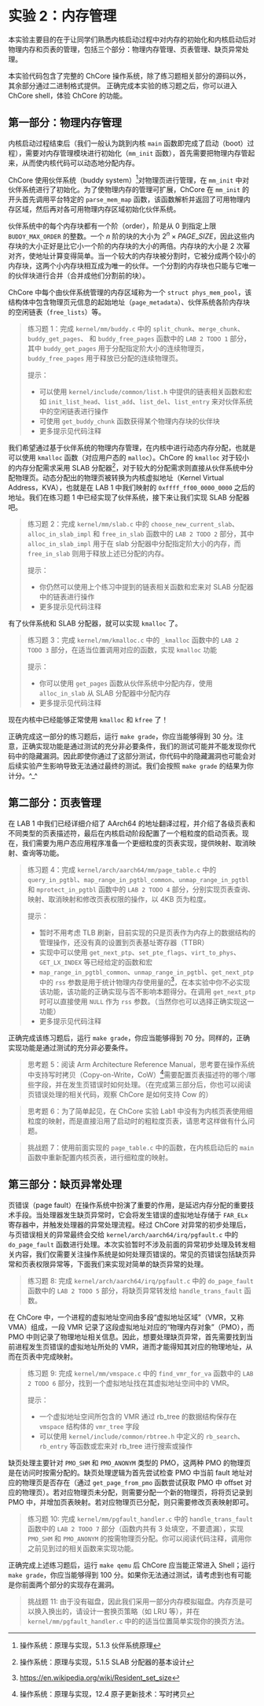# 实验 2：内存管理

本实验主要目的在于让同学们熟悉内核启动过程中对内存的初始化和内核启动后对物理内存和页表的管理，包括三个部分：物理内存管理、页表管理、缺页异常处理。

本实验代码包含了完整的 ChCore 操作系统，除了练习题相关部分的源码以外，其余部分通过二进制格式提供。
正确完成本实验的练习题之后，你可以进入 ChCore shell，体验 ChCore 的功能。

## 第一部分：物理内存管理

内核启动过程结束后（我们一般认为跳到内核 `main` 函数即完成了启动（boot）过程），需要对内存管理模块进行初始化（`mm_init` 函数），首先需要把物理内存管起来，从而使内核代码可以动态地分配内存。

ChCore 使用伙伴系统（buddy system）[^buddy]对物理页进行管理，在 `mm_init` 中对伙伴系统进行了初始化。为了使物理内存的管理可扩展，ChCore 在 `mm_init` 的开头首先调用平台特定的 `parse_mem_map` 函数，该函数解析并返回了可用物理内存区域，然后再对各可用物理内存区域初始化伙伴系统。

[^buddy]: 操作系统：原理与实现，5.1.3 伙伴系统原理

伙伴系统中的每个内存块都有一个阶（order），阶是从 0 到指定上限 `BUDDY_MAX_ORDER` 的整数。一个 $n$ 阶的块的大小为 $2^n \times PAGE\_SIZE$，因此这些内存块的大小正好是比它小一个阶的内存块的大小的两倍。内存块的大小是 2 次幂对齐，使地址计算变得简单。当一个较大的内存块被分割时，它被分成两个较小的内存块，这两个小内存块相互成为唯一的伙伴。一个分割的内存块也只能与它唯一的伙伴块进行合并（合并成他们分割前的块）。

ChCore 中每个由伙伴系统管理的内存区域称为一个 `struct phys_mem_pool`，该结构体中包含物理页元信息的起始地址（`page_metadata`）、伙伴系统各阶内存块的空闲链表（`free_lists`）等。

> 练习题 1：完成 `kernel/mm/buddy.c` 中的 `split_chunk`、`merge_chunk`、`buddy_get_pages`、 和 `buddy_free_pages` 函数中的 `LAB 2 TODO 1` 部分，其中 `buddy_get_pages` 用于分配指定阶大小的连续物理页，`buddy_free_pages` 用于释放已分配的连续物理页。
>
> 提示：
>
> - 可以使用 `kernel/include/common/list.h` 中提供的链表相关函数和宏如 `init_list_head`、`list_add`、`list_del`、`list_entry` 来对伙伴系统中的空闲链表进行操作
> - 可使用 `get_buddy_chunk` 函数获得某个物理内存块的伙伴块
> - 更多提示见代码注释

我们希望通过基于伙伴系统的物理内存管理，在内核中进行动态内存分配，也就是可以使用 `kmalloc` 函数（对应用户态的 `malloc`）。ChCore 的 `kmalloc` 对于较小的内存分配需求采用 SLAB 分配器[^slab]，对于较大的分配需求则直接从伙伴系统中分配物理页。动态分配出的物理页被转换为内核虚拟地址（Kernel Virtual Address，KVA），也就是在 LAB 1 中我们映射的 `0xffff_ff00_0000_0000` 之后的地址。我们在练习题 1 中已经实现了伙伴系统，接下来让我们实现 SLAB 分配器吧。

[^slab]: 操作系统：原理与实现，5.1.5 SLAB 分配器的基本设计

> 练习题 2：完成 `kernel/mm/slab.c` 中的 `choose_new_current_slab`、`alloc_in_slab_impl` 和 `free_in_slab` 函数中的 `LAB 2 TODO 2` 部分，其中 `alloc_in_slab_impl` 用于在 slab 分配器中分配指定阶大小的内存，而 `free_in_slab` 则用于释放上述已分配的内存。
>
> 提示：
>
> - 你仍然可以使用上个练习中提到的链表相关函数和宏来对 SLAB 分配器中的链表进行操作
> - 更多提示见代码注释

有了伙伴系统和 SLAB 分配器，就可以实现 `kmalloc` 了。

> 练习题 3：完成 `kernel/mm/kmalloc.c` 中的 `_kmalloc` 函数中的 `LAB 2 TODO 3` 部分，在适当位置调用对应的函数，实现 `kmalloc` 功能
>
> 提示：
>
> - 你可以使用 `get_pages` 函数从伙伴系统中分配内存，使用 `alloc_in_slab` 从 SLAB 分配器中分配内存
> - 更多提示见代码注释

现在内核中已经能够正常使用 `kmalloc` 和 `kfree` 了！

正确完成这一部分的练习题后，运行 `make grade`，你应当能够得到 30 分。注意，正确实现功能是通过测试的充分非必要条件，我们的测试可能并不能发现你代码中的隐藏漏洞。因此即使你通过了这部分测试，你代码中的隐藏漏洞也可能会对后续实验产生影响导致无法通过最终的测试。我们会按照 `make grade` 的结果为你计分。^_^

## 第二部分：页表管理

在 LAB 1 中我们已经详细介绍了 AArch64 的地址翻译过程，并介绍了各级页表和不同类型的页表描述符，最后在内核启动阶段配置了一个粗粒度的启动页表。现在，我们需要为用户态应用程序准备一个更细粒度的页表实现，提供映射、取消映射、查询等功能。

> 练习题 4：完成 `kernel/arch/aarch64/mm/page_table.c` 中的 `query_in_pgtbl`、`map_range_in_pgtbl_common`、`unmap_range_in_pgtbl` 和 `mprotect_in_pgtbl` 函数中的 `LAB 2 TODO 4` 部分，分别实现页表查询、映射、取消映射和修改页表权限的操作，以 4KB 页为粒度。
>
> 提示：
>
> - 暂时不用考虑 TLB 刷新，目前实现的只是页表作为内存上的数据结构的管理操作，还没有真的设置到页表基址寄存器（TTBR）
> - 实现中可以使用 `get_next_ptp`、`set_pte_flags`、`virt_to_phys`、`GET_LX_INDEX` 等已经给定的函数和宏
> - `map_range_in_pgtbl_common`、`unmap_range_in_pgtbl`、`get_next_ptp` 中的 `rss` 参数是用于统计物理内存使用量的[^rss]，在本实验中你不必实现该功能，该功能的正确实现与否不影响本题得分。在调用 `get_next_ptp` 时可以直接使用 `NULL` 作为 `rss` 参数。（当然你也可以选择正确实现这一功能）
> - 更多提示见代码注释

[^rss]: https://en.wikipedia.org/wiki/Resident_set_size

正确完成该练习题后，运行 `make grade`，你应当能够得到 70 分。同样的，正确实现功能是通过测试的充分非必要条件。

> 思考题 5：阅读 Arm Architecture Reference Manual，思考要在操作系统中支持写时拷贝（Copy-on-Write，CoW）[^cow]需要配置页表描述符的哪个/哪些字段，并在发生页错误时如何处理。（在完成第三部分后，你也可以阅读页错误处理的相关代码，观察 ChCore 是如何支持 Cow 的）

[^cow]: 操作系统：原理与实现，12.4 原子更新技术：写时拷贝

> 思考题 6：为了简单起见，在 ChCore 实验 Lab1 中没有为内核页表使用细粒度的映射，而是直接沿用了启动时的粗粒度页表，请思考这样做有什么问题。

> 挑战题 7：使用前面实现的 `page_table.c` 中的函数，在内核启动后的 `main` 函数中重新配置内核页表，进行细粒度的映射。

## 第三部分：缺页异常处理

页错误（page fault）在操作系统中扮演了重要的作用，是延迟内存分配的重要技术手段。当处理器发生缺页异常时，它会将发生错误的虚拟地址存储于 `FAR_ELx` 寄存器中，并触发处理器的异常处理流程。经过 ChCore 对异常的初步处理后，与页错误相关的异常最终会交给 `kernel/arch/aarch64/irq/pgfault.c` 中的 `do_page_fault` 函数进行处理。本次实验暂时不涉及前面的异常初步处理及转发相关内容，我们仅需要关注操作系统是如何处理页错误的。常见的页错误包括缺页异常和页表权限异常等，下面我们来实现对简单的缺页异常的处理。

> 练习题 8: 完成 `kernel/arch/aarch64/irq/pgfault.c` 中的 `do_page_fault` 函数中的 `LAB 2 TODO 5` 部分，将缺页异常转发给 `handle_trans_fault` 函数。

在 ChCore 中，一个进程的虚拟地址空间由多段“虚拟地址区域”（VMR，又称 VMA）组成，一段 VMR 记录了这段虚拟地址对应的“物理内存对象”（PMO），而 PMO 中则记录了物理地址相关信息。因此，想要处理缺页异常，首先需要找到当前进程发生页错误的虚拟地址所处的 VMR，进而才能得知其对应的物理地址，从而在页表中完成映射。

> 练习题 9: 完成 `kernel/mm/vmspace.c` 中的 `find_vmr_for_va` 函数中的 `LAB 2 TODO 6` 部分，找到一个虚拟地址找在其虚拟地址空间中的 VMR。
>
> 提示：
>
> - 一个虚拟地址空间所包含的 VMR 通过 rb_tree 的数据结构保存在 `vmspace` 结构体的 `vmr_tree` 字段
> - 可以使用 `kernel/include/common/rbtree.h` 中定义的 `rb_search`、`rb_entry` 等函数或宏来对 rb_tree 进行搜索或操作

缺页处理主要针对 `PMO_SHM` 和 `PMO_ANONYM` 类型的 PMO，这两种 PMO 的物理页是在访问时按需分配的。缺页处理逻辑为首先尝试检查 PMO 中当前 fault 地址对应的物理页是否存在（通过 `get_page_from_pmo` 函数尝试获取 PMO 中 offset 对应的物理页）。若对应物理页未分配，则需要分配一个新的物理页，将将页记录到 PMO 中，并增加页表映射。若对应物理页已分配，则只需要修改页表映射即可。

> 练习题 10: 完成 `kernel/mm/pgfault_handler.c` 中的 `handle_trans_fault` 函数中的 `LAB 2 TODO 7` 部分（函数内共有 3 处填空，不要遗漏），实现 `PMO_SHM` 和 `PMO_ANONYM` 的按需物理页分配。你可以阅读代码注释，调用你之前见到过的相关函数来实现功能。

正确完成上述练习题后，运行 `make qemu` 后 ChCore 应当能正常进入 Shell；运行 `make grade`，你应当能够得到 100 分。如果你无法通过测试，请考虑到也有可能是你前面两个部分的实现存在漏洞。

> 挑战题 11: 由于没有磁盘，因此我们采用一部分内存模拟磁盘。内存页是可以换入换出的，请设计一套换页策略（如 LRU 等），并在 `kernel/mm/pgfault_handler.c` 中的的适当位置简单实现你的换页方法。
